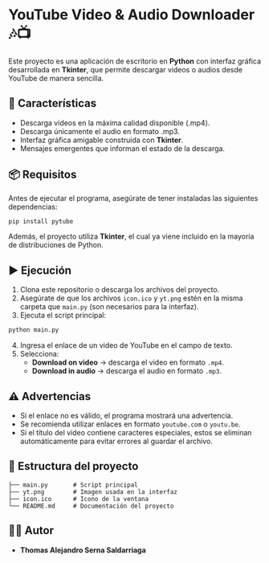# YouTube Video & Audio Downloader 🎶📺

Este proyecto es una aplicación de escritorio en **Python** con interfaz gráfica desarrollada en **Tkinter**, que permite descargar videos o audios desde YouTube de manera sencilla.  

## 🚀 Características  

- Descarga videos en la máxima calidad disponible (.mp4).  
- Descarga únicamente el audio en formato .mp3.  
- Interfaz gráfica amigable construida con **Tkinter**.  
- Mensajes emergentes que informan el estado de la descarga.  

## 📦 Requisitos  

Antes de ejecutar el programa, asegúrate de tener instaladas las siguientes dependencias:  

```bash
pip install pytube
```

Además, el proyecto utiliza **Tkinter**, el cual ya viene incluido en la mayoría de distribuciones de Python.  

## ▶️ Ejecución  

1. Clona este repositorio o descarga los archivos del proyecto.  
2. Asegúrate de que los archivos `icon.ico` y `yt.png` estén en la misma carpeta que `main.py` (son necesarios para la interfaz).  
3. Ejecuta el script principal:  

```bash
python main.py
```

4. Ingresa el enlace de un video de YouTube en el campo de texto.  
5. Selecciona:  
   - **Download on video** → descarga el video en formato `.mp4`.  
   - **Download in audio** → descarga el audio en formato `.mp3`.  

## ⚠️ Advertencias  

- Si el enlace no es válido, el programa mostrará una advertencia.  
- Se recomienda utilizar enlaces en formato `youtube.com` o `youtu.be`.  
- Si el título del video contiene caracteres especiales, estos se eliminan automáticamente para evitar errores al guardar el archivo.  

## 📂 Estructura del proyecto  

```
├── main.py       # Script principal
├── yt.png        # Imagen usada en la interfaz
├── icon.ico      # Icono de la ventana
└── README.md     # Documentación del proyecto
```

## 👨‍💻 Autor  

- **Thomas Alejandro Serna Saldarriaga**
